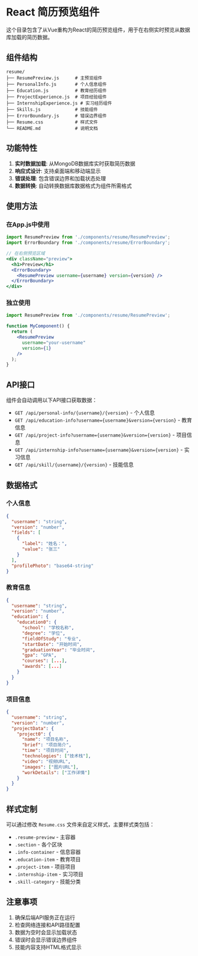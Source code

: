 # React 简历预览组件

这个目录包含了从Vue重构为React的简历预览组件，用于在右侧实时预览从数据库加载的简历数据。

## 组件结构

```
resume/
├── ResumePreview.js      # 主预览组件
├── PersonalInfo.js       # 个人信息组件
├── Education.js          # 教育经历组件
├── ProjectExperience.js  # 项目经验组件
├── InternshipExperience.js # 实习经历组件
├── Skills.js             # 技能组件
├── ErrorBoundary.js      # 错误边界组件
├── Resume.css            # 样式文件
└── README.md             # 说明文档
```

## 功能特性

1. **实时数据加载**: 从MongoDB数据库实时获取简历数据
2. **响应式设计**: 支持桌面端和移动端显示
3. **错误处理**: 包含错误边界和加载状态处理
4. **数据转换**: 自动转换数据库数据格式为组件所需格式

## 使用方法

### 在App.js中使用

```jsx
import ResumePreview from './components/resume/ResumePreview';
import ErrorBoundary from './components/resume/ErrorBoundary';

// 在右侧预览区域
<div className="preview">
  <h1>Preview</h1>
  <ErrorBoundary>
    <ResumePreview username={username} version={version} />
  </ErrorBoundary>
</div>
```

### 独立使用

```jsx
import ResumePreview from './components/resume/ResumePreview';

function MyComponent() {
  return (
    <ResumePreview 
      username="your-username" 
      version={1} 
    />
  );
}
```

## API接口

组件会自动调用以下API接口获取数据：

- `GET /api/personal-info/{username}/{version}` - 个人信息
- `GET /api/education-info?username={username}&version={version}` - 教育信息
- `GET /api/project-info?username={username}&version={version}` - 项目信息
- `GET /api/internship-info?username={username}&version={version}` - 实习信息
- `GET /api/skill/{username}/{version}` - 技能信息

## 数据格式

### 个人信息
```json
{
  "username": "string",
  "version": "number",
  "fields": [
    {
      "label": "姓名：",
      "value": "张三"
    }
  ],
  "profilePhoto": "base64-string"
}
```

### 教育信息
```json
{
  "username": "string",
  "version": "number",
  "education": {
    "education0": {
      "school": "学校名称",
      "degree": "学位",
      "fieldOfStudy": "专业",
      "startDate": "开始时间",
      "graduationYear": "毕业时间",
      "gpa": "GPA",
      "courses": [...],
      "awards": [...]
    }
  }
}
```

### 项目信息
```json
{
  "username": "string",
  "version": "number",
  "projectData": {
    "project0": {
      "name": "项目名称",
      "brief": "项目简介",
      "time": "项目时间",
      "technologies": ["技术栈"],
      "video": "视频URL",
      "images": ["图片URL"],
      "workDetails": ["工作详情"]
    }
  }
}
```

## 样式定制

可以通过修改 `Resume.css` 文件来自定义样式，主要样式类包括：

- `.resume-preview` - 主容器
- `.section` - 各个区块
- `.info-container` - 信息容器
- `.education-item` - 教育项目
- `.project-item` - 项目项目
- `.internship-item` - 实习项目
- `.skill-category` - 技能分类

## 注意事项

1. 确保后端API服务正在运行
2. 检查网络连接和API路径配置
3. 数据为空时会显示加载状态
4. 错误时会显示错误边界组件
5. 技能内容支持HTML格式显示 